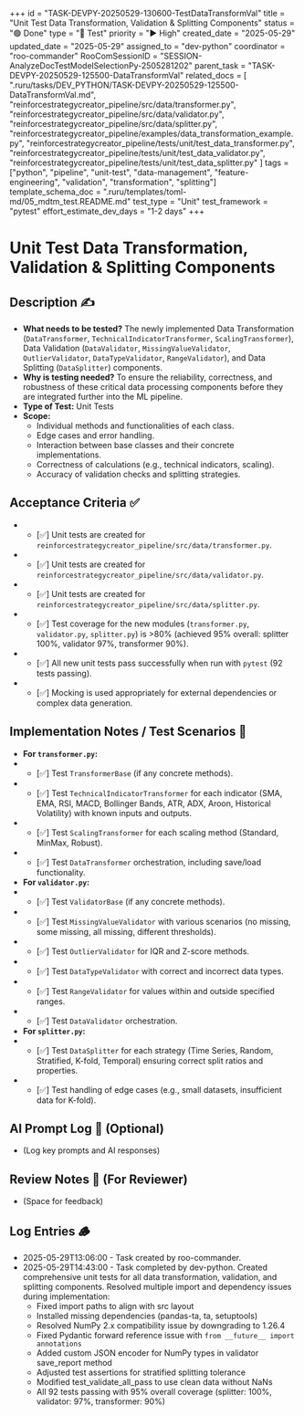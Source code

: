 +++
id = "TASK-DEVPY-20250529-130600-TestDataTransformVal"
title = "Unit Test Data Transformation, Validation & Splitting Components"
status = "🟢 Done"
type = "🧪 Test"
priority = "▶️ High"
created_date = "2025-05-29"
updated_date = "2025-05-29"
assigned_to = "dev-python"
coordinator = "roo-commander"
RooComSessionID = "SESSION-AnalyzeDocTestModelSelectionPy-2505281202"
parent_task = "TASK-DEVPY-20250529-125500-DataTransformVal"
related_docs = [
    ".ruru/tasks/DEV_PYTHON/TASK-DEVPY-20250529-125500-DataTransformVal.md",
    "reinforcestrategycreator_pipeline/src/data/transformer.py",
    "reinforcestrategycreator_pipeline/src/data/validator.py",
    "reinforcestrategycreator_pipeline/src/data/splitter.py",
    "reinforcestrategycreator_pipeline/examples/data_transformation_example.py",
    "reinforcestrategycreator_pipeline/tests/unit/test_data_transformer.py",
    "reinforcestrategycreator_pipeline/tests/unit/test_data_validator.py",
    "reinforcestrategycreator_pipeline/tests/unit/test_data_splitter.py"
]
tags = ["python", "pipeline", "unit-test", "data-management", "feature-engineering", "validation", "transformation", "splitting"]
template_schema_doc = ".ruru/templates/toml-md/05_mdtm_test.README.md"
test_type = "Unit"
test_framework = "pytest"
effort_estimate_dev_days = "1-2 days"
+++

# Unit Test Data Transformation, Validation & Splitting Components

## Description ✍️

*   **What needs to be tested?** The newly implemented Data Transformation (`DataTransformer`, `TechnicalIndicatorTransformer`, `ScalingTransformer`), Data Validation (`DataValidator`, `MissingValueValidator`, `OutlierValidator`, `DataTypeValidator`, `RangeValidator`), and Data Splitting (`DataSplitter`) components.
*   **Why is testing needed?** To ensure the reliability, correctness, and robustness of these critical data processing components before they are integrated further into the ML pipeline.
*   **Type of Test:** Unit Tests
*   **Scope:**
    *   Individual methods and functionalities of each class.
    *   Edge cases and error handling.
    *   Interaction between base classes and their concrete implementations.
    *   Correctness of calculations (e.g., technical indicators, scaling).
    *   Accuracy of validation checks and splitting strategies.

## Acceptance Criteria ✅

*   - [✅] Unit tests are created for `reinforcestrategycreator_pipeline/src/data/transformer.py`.
*   - [✅] Unit tests are created for `reinforcestrategycreator_pipeline/src/data/validator.py`.
*   - [✅] Unit tests are created for `reinforcestrategycreator_pipeline/src/data/splitter.py`.
*   - [✅] Test coverage for the new modules (`transformer.py`, `validator.py`, `splitter.py`) is >80% (achieved 95% overall: splitter 100%, validator 97%, transformer 90%).
*   - [✅] All new unit tests pass successfully when run with `pytest` (92 tests passing).
*   - [✅] Mocking is used appropriately for external dependencies or complex data generation.

## Implementation Notes / Test Scenarios 📝

*   **For `transformer.py`:**
*   - [✅] Test `TransformerBase` (if any concrete methods).
*   - [✅] Test `TechnicalIndicatorTransformer` for each indicator (SMA, EMA, RSI, MACD, Bollinger Bands, ATR, ADX, Aroon, Historical Volatility) with known inputs and outputs.
*   - [✅] Test `ScalingTransformer` for each scaling method (Standard, MinMax, Robust).
*   - [✅] Test `DataTransformer` orchestration, including save/load functionality.
*   **For `validator.py`:**
*   - [✅] Test `ValidatorBase` (if any concrete methods).
*   - [✅] Test `MissingValueValidator` with various scenarios (no missing, some missing, all missing, different thresholds).
*   - [✅] Test `OutlierValidator` for IQR and Z-score methods.
*   - [✅] Test `DataTypeValidator` with correct and incorrect data types.
*   - [✅] Test `RangeValidator` for values within and outside specified ranges.
*   - [✅] Test `DataValidator` orchestration.
*   **For `splitter.py`:**
*   - [✅] Test `DataSplitter` for each strategy (Time Series, Random, Stratified, K-fold, Temporal) ensuring correct split ratios and properties.
*   - [✅] Test handling of edge cases (e.g., small datasets, insufficient data for K-fold).

## AI Prompt Log 🤖 (Optional)

*   (Log key prompts and AI responses)

## Review Notes 👀 (For Reviewer)

*   (Space for feedback)
## Log Entries 🪵

*   2025-05-29T13:06:00 - Task created by roo-commander.
*   2025-05-29T14:43:00 - Task completed by dev-python. Created comprehensive unit tests for all data transformation, validation, and splitting components. Resolved multiple import and dependency issues during implementation:
    - Fixed import paths to align with src layout
    - Installed missing dependencies (pandas-ta, ta, setuptools)
    - Resolved NumPy 2.x compatibility issue by downgrading to 1.26.4
    - Fixed Pydantic forward reference issue with `from __future__ import annotations`
    - Added custom JSON encoder for NumPy types in validator save_report method
    - Adjusted test assertions for stratified splitting tolerance
    - Modified test_validate_all_pass to use clean data without NaNs
    - All 92 tests passing with 95% overall coverage (splitter: 100%, validator: 97%, transformer: 90%)